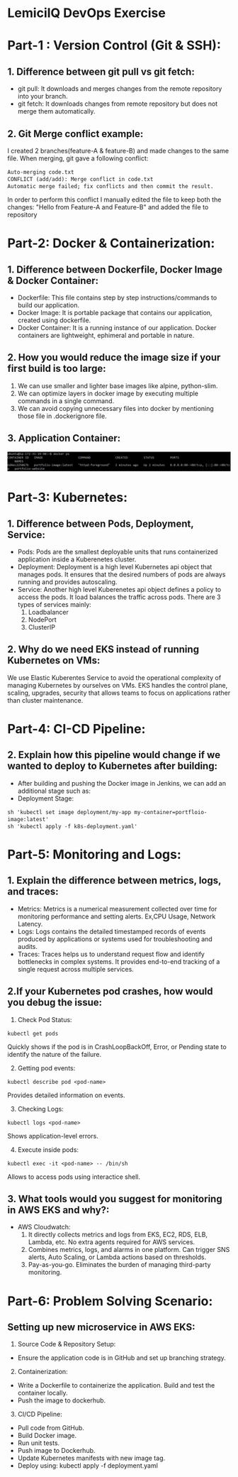 # LemiciIQ DevOps Exercise

# Part-1 : Version Control (Git & SSH):

## 1. Difference between git pull vs git fetch:

- git pull: It downloads and merges changes from the remote repository into your branch.
- git fetch: It downloads changes from remote repository but does not merge them automatically.  



## 2. Git Merge conflict example:
I created 2 branches(feature-A & feature-B) and made changes to the same file. When merging, git gave a following conflict:


```
Auto-merging code.txt
CONFLICT (add/add): Merge conflict in code.txt
Automatic merge failed; fix conflicts and then commit the result.

```


In order to perform this conflict I manually edited the file to keep both the changes:
"Hello from Feature-A and Feature-B"
and added the file to repository


# Part-2: Docker & Containerization: 

## 1. Difference between Dockerfile, Docker Image & Docker Container:

- Dockerfile: This file contains step by step instructions/commands to build our application.
- Docker Image: It is portable package that contains our application, created using dockerfile.
- Docker Container: It is a running instance of our application. Docker containers are lightweight, ephimeral and portable in nature.

## 2. How you would reduce the image size if your first build is too large: 
1. We can use smaller and lighter base images like alpine, python-slim.
2. We can optimize layers in docker image by executing multiple commands in a single command.
3. We can avoid copying unnecessary files into docker by mentioning those file in .dockerignore file.

## 3. Application Container:
![Container Stats](./images/docker.png)

# Part-3: Kubernetes: 
## 1. Difference between Pods, Deployment, Service: 
- Pods: Pods are the smallest deployable units that runs containerized application inside a Kuberenetes cluster.
- Deployment: Deployment is a high level Kubernetes api object that manages pods. It ensures that the desired numbers of pods are always running and provides autoscaling.
- Service: Another high level Kuberenetes api object defines a policy to access the pods. It load balances the traffic across pods. There are 3 types of services mainly:
     1. Loadbalancer
     2. NodePort
     3. ClusterIP

## 2. Why do we need EKS instead of running Kubernetes on VMs:
We use Elastic Kuberentes Service to avoid the operational complexity of managing Kubernetes by ourselves on VMs. EKS handles the control plane, scaling, upgrades, security that allows teams to focus on applications rather than cluster maintenance.


# Part-4: CI-CD Pipeline:
## 2. Explain how this pipeline would change if we wanted to deploy to Kubernetes after building:
- After building and pushing the Docker image in Jenkins, we can add an additional stage such as:
- Deployment Stage:
```
sh 'kubectl set image deployment/my-app my-container=portfloio-image:latest'
sh 'kubectl apply -f k8s-deployment.yaml'
```


# Part-5: Monitoring and Logs: 
## 1. Explain the difference between metrics, logs, and traces:
- Metrics: Metrics is a numerical measurement collected over time for monitoring performance and setting alerts. Ex,CPU Usage, Network Latency.
- Logs: Logs contains the detailed timestamped records of events produced by applications or systems used for troubleshooting and audits.
- Traces: Traces helps us to understand request flow and identify bottlenecks in complex systems. It provides end-to-end tracking of a single request across multiple services.

## 2.If your Kubernetes pod crashes, how would you debug the issue:
1. Check Pod Status: 
``` 
kubectl get pods
```
Quickly shows if the pod is in CrashLoopBackOff, Error, or Pending state to identify the nature of the failure.
   
2. Getting pod events:
```
kubectl describe pod <pod-name>
```
Provides detailed information on events.

3. Checking Logs:
```
kubectl logs <pod-name>
```
Shows application-level errors.

4. Execute inside pods:
```
kubectl exec -it <pod-name> -- /bin/sh
```
Allows to access pods using interactice shell.

## 3. What tools would you suggest for monitoring in AWS EKS and why?:
- AWS Cloudwatch:
  1. It directly collects metrics and logs from EKS, EC2, RDS, ELB, Lambda, etc. No extra agents required for AWS services.
  2. Combines metrics, logs, and alarms in one platform. Can trigger SNS alerts, Auto Scaling, or Lambda actions based on thresholds.
  3. Pay-as-you-go. Eliminates the burden of managing third-party monitoring.

# Part-6: Problem Solving Scenario:
## Setting up new microservice in AWS EKS:
1. Source Code & Repository Setup:
- Ensure the application code is in GitHub and set up branching strategy.
2. Containerization:
- Write a Dockerfile to containerize the application. Build and test the container locally.
- Push the image to dockerhub.
3. CI/CD Pipeline:
  - Pull code from GitHub.
- Build Docker image.
- Run unit tests.
- Push image to Dockerhub.
- Update Kubernetes manifests with new image tag.
- Deploy using: kubectl apply -f deployment.yaml
    
